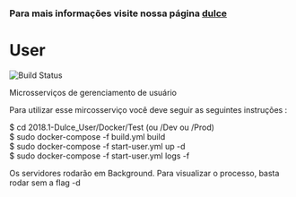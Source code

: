 ### Para mais informações visite nossa página [dulce](https://fga-gpp-mds.github.io/2018.1-Dulce_App/index.html)
# User
![Build Status](https://travis-ci.org/Dulce-Work-Schedule/2018.1-Dulce_User.svg?branch=master)

Microsserviços de gerenciamento de usuário

Para utilizar esse mircosserviço você deve seguir as seguintes instruções :

$ cd 2018.1-Dulce_User/Docker/Test (ou /Dev ou /Prod)   
$ sudo docker-compose -f build.yml  build  
$ sudo docker-compose -f start-user.yml up -d  
$ sudo docker-compose -f start-user.yml logs -f  

Os servidores rodarão em Background. Para visualizar o processo, basta rodar sem a flag -d


